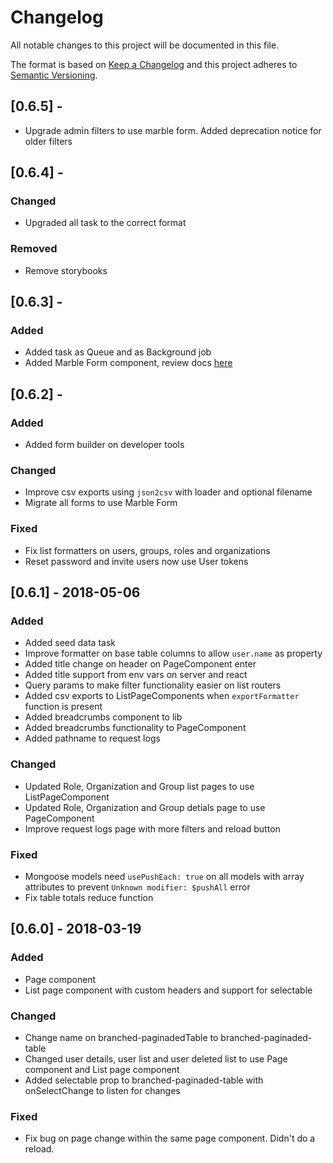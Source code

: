 # Changelog
All notable changes to this project will be documented in this file.

The format is based on [Keep a Changelog](http://keepachangelog.com/en/1.0.0/)
and this project adheres to [Semantic Versioning](http://semver.org/spec/v2.0.0.html).

## [0.6.5] -

- Upgrade admin filters to use marble form. Added deprecation notice for older filters

## [0.6.4] -
### Changed
- Upgraded all task to the correct format

### Removed
- Remove storybooks 

## [0.6.3] - 
### Added
- Added task as Queue and as Background job
- Added Marble Form component, review docs [here](https://www.notion.so/marbleform/Marble-form-06ab3c3054644dacb754ab9164d594df) 

## [0.6.2] - 

### Added
- Added form builder on developer tools

### Changed
- Improve csv exports using `json2csv` with loader and optional filename
- Migrate all forms to use Marble Form

### Fixed
- Fix list formatters on users, groups, roles and organizations
- Reset password and invite users now use User tokens

## [0.6.1] - 2018-05-06

### Added
- Added seed data task
- Improve formatter on base table columns to allow `user.name` as property
- Added title change on header on PageComponent enter
- Added title support from env vars on server and react
- Query params to make filter functionality easier on list routers
- Added csv exports to ListPageComponents when `exportFormatter` function is present
- Added breadcrumbs component to lib
- Added breadcrumbs functionality to PageComponent
- Added pathname to request logs

### Changed
- Updated Role, Organization and Group list pages to use ListPageComponent
- Updated Role, Organization and Group detials page to use PageComponent
- Improve request logs page with more filters and reload button

### Fixed
- Mongoose models need `usePushEach: true` on all models with array attributes to prevent `Unknown modifier: $pushAll` error
- Fix table totals reduce function

## [0.6.0] - 2018-03-19
### Added
- Page component
- List page component with custom headers and support for selectable

### Changed
- Change name on branched-paginadedTable to branched-paginaded-table
- Changed user details, user list and user deleted list to use Page component and List page component
- Added selectable prop to branched-paginaded-table with onSelectChange to listen for changes

### Fixed
- Fix bug on page change within the same page component. Didn't do a reload.

